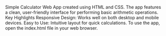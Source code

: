 Simple Calculator Web App created using HTML and CSS. The app features a clean, user-friendly interface for performing basic arithmetic operations.
Key Highlights
Responsive Design: Works well on both desktop and mobile devices.
Easy to Use: Intuitive layout for quick calculations.
To use the app, open the index.html file in your web browser.
